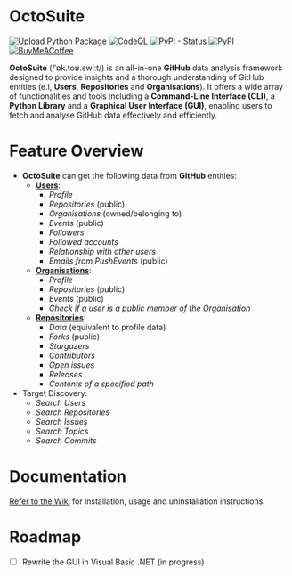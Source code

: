 # OctoSuite

[![Upload Python Package](https://github.com/bellingcat/octosuite/actions/workflows/python-publish.yml/badge.svg)](https://github.com/bellingcat/octosuite/actions/workflows/python-publish.yml)
[![CodeQL](https://github.com/bellingcat/octosuite/actions/workflows/codeql.yml/badge.svg)](https://github.com/bellingcat/octosuite/actions/workflows/codeql.yml)
![PyPI - Status](https://img.shields.io/pypi/status/octosuite?style=flat&logo=pypi)
![PyPI](https://img.shields.io/pypi/v/octosuite?style=flat&logo=pypi)
[![BuyMeACoffee](https://img.shields.io/badge/Buy%20Me%20a%20Coffee-ffdd00?style=flat&logo=buy-me-a-coffee&logoColor=black)](https://buymeacoffee.com/_rly0nheart)

**OctoSuite** (/ˈɒk.toʊ.swiːt/) is an all-in-one **GitHub** data analysis framework designed to provide
insights and a thorough
understanding of GitHub entities (e.i, **Users**, **Repositories** and **Organisations**). It offers a wide array of
functionalities and tools including a **Command-Line Interface (CLI)**, a **Python Library** and a **Graphical User
Interface (GUI)**, enabling users to fetch and analyse GitHub data effectively and efficiently.

# Feature Overview

* **OctoSuite** can get the following data from **GitHub** entities:
    * **<ins>Users</ins>**:
        * *Profile*
        * *Repositories* (public)
        * *Organisations* (owned/belonging to)
        * *Events* (public)
        * *Followers*
        * *Followed
          accounts*
        * *Relationship
          with other users*
        * *Emails from PushEvents* (public)
    * **<ins>Organisations</ins>**:
        * *Profile*
        * *Repositories* (public)
        * *Events* (public)
        * *Check if a user is a public member of the Organisation*
    * **<ins>Repositories</ins>**:
        * *Data* (equivalent to profile data)
        * *Forks* (public)
        * *Stargazers*
        * *Contributors*
        * *Open issues*
        * *Releases*
        * *Contents of a specified path*
* Target Discovery:
    * *Search Users*
    * *Search Repositories*
    * *Search Issues*
    * *Search Topics*
    * *Search Commits*

# Documentation

[Refer to the Wiki](https://github.com/bellingcat/octosuite/wiki) for installation, usage and uninstallation
instructions.

# Roadmap

- [ ] Rewrite the GUI in Visual Basic .NET (in progress)


